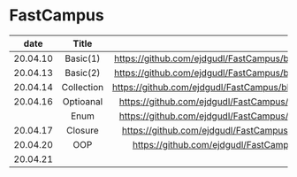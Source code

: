 # FastCampus

| date     |      Title    |       |
|----------|:-------------:|------:|
| 20.04.10 |  Basic(1)         | https://github.com/ejdgudl/FastCampus/blob/master/class/Basics(1)_200410.md      |
| 20.04.13 |  Basic(2)         | https://github.com/ejdgudl/FastCampus/blob/master/class/Basics(2)_200413.md      |
| 20.04.14 |   Collection      |  https://github.com/ejdgudl/FastCampus/blob/master/class/Collection_200414.md    |
| 20.04.16 |  Optioanal        |       https://github.com/ejdgudl/FastCampus/blob/master/class/Optional_200416.md |
|          |  Enum             |   https://github.com/ejdgudl/FastCampus/blob/master/class/Optional_200416.md     |
| 20.04.17 |   Closure         |   https://github.com/ejdgudl/FastCampus/blob/master/class/Closure_200417.md      |
| 20.04.20 |   OOP             |    https://github.com/ejdgudl/FastCampus/blob/master/class/OOP_200420.md.        |
| 20.04.21 |            |      |
